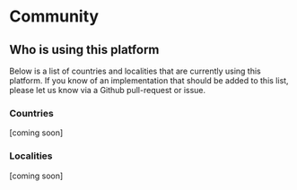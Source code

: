 # Community

## Who is using this platform

Below is a list of countries and localities that are currently using this platform. If you know of an implementation that should be added to this list, please let us know via a Github pull-request or issue.

### Countries

[coming soon]

### Localities

[coming soon]
